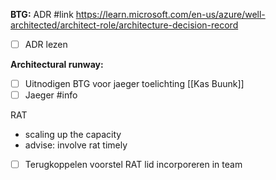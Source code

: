 
**BTG:**
ADR #link https://learn.microsoft.com/en-us/azure/well-architected/architect-role/architecture-decision-record

- [ ] ADR lezen 

**Architectural runway:**

- [ ] Uitnodigen BTG voor jaeger toelichting [[Kas Buunk]]
- [ ] Jaeger #info 

RAT
 - scaling up the capacity
 - advise: involve rat timely
 
- [ ]  Terugkoppelen voorstel RAT lid incorporeren in team

